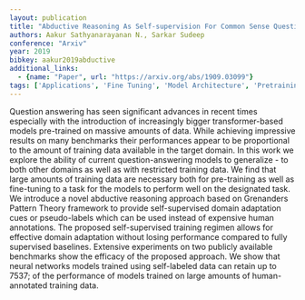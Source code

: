 ```yaml
---
layout: publication
title: "Abductive Reasoning As Self-supervision For Common Sense Question Answering"
authors: Aakur Sathyanarayanan N., Sarkar Sudeep
conference: "Arxiv"
year: 2019
bibkey: aakur2019abductive
additional_links:
  - {name: "Paper", url: "https://arxiv.org/abs/1909.03099"}
tags: ['Applications', 'Fine Tuning', 'Model Architecture', 'Pretraining Methods', 'Tools', 'Training Techniques', 'Transformer']
---
```

Question answering has seen significant advances in recent times especially with the introduction of increasingly bigger transformer-based models pre-trained on massive amounts of data. While achieving impressive results on many benchmarks their performances appear to be proportional to the amount of training data available in the target domain. In this work we explore the ability of current question-answering models to generalize - to both other domains as well as with restricted training data. We find that large amounts of training data are necessary both for pre-training as well as fine-tuning to a task for the models to perform well on the designated task. We introduce a novel abductive reasoning approach based on Grenanders Pattern Theory framework to provide self-supervised domain adaptation cues or pseudo-labels which can be used instead of expensive human annotations. The proposed self-supervised training regimen allows for effective domain adaptation without losing performance compared to fully supervised baselines. Extensive experiments on two publicly available benchmarks show the efficacy of the proposed approach. We show that neural networks models trained using self-labeled data can retain up to 7537; of the performance of models trained on large amounts of human-annotated training data.
